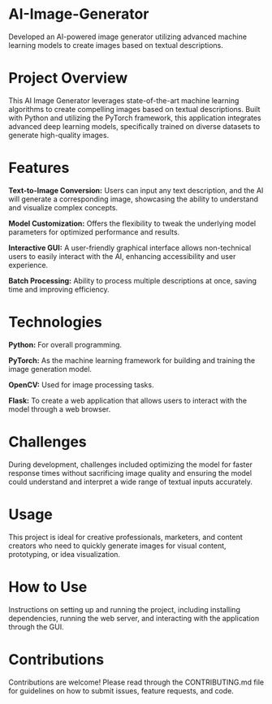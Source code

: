  # AI-Image-Generator
Developed an AI-powered image generator utilizing advanced machine learning models to create images based on textual descriptions.

# **Project Overview**

This AI Image Generator leverages state-of-the-art machine learning algorithms to create compelling images based on textual descriptions. Built with Python and utilizing the PyTorch framework, this application integrates advanced deep learning models, specifically trained on diverse datasets to generate high-quality images.

# **Features**
**Text-to-Image Conversion:** Users can input any text description, and the AI will generate a corresponding image, showcasing the ability to understand and visualize complex concepts.

**Model Customization:** Offers the flexibility to tweak the underlying model parameters for optimized performance and results.

**Interactive GUI:** A user-friendly graphical interface allows non-technical users to easily interact with the AI, enhancing accessibility and user experience.

**Batch Processing:** Ability to process multiple descriptions at once, saving time and improving efficiency.

# **Technologies**

**Python:** For overall programming.

**PyTorch:** As the machine learning framework for building and training the image generation model.

**OpenCV:** Used for image processing tasks.

**Flask:** To create a web application that allows users to interact with the model through a web browser.

# **Challenges**

During development, challenges included optimizing the model for faster response times without sacrificing image quality and ensuring the model could understand and interpret a wide range of textual inputs accurately.

# **Usage**

This project is ideal for creative professionals, marketers, and content creators who need to quickly generate images for visual content, prototyping, or idea visualization.

# **How to Use**
Instructions on setting up and running the project, including installing dependencies, running the web server, and interacting with the application through the GUI.

# **Contributions**
Contributions are welcome! Please read through the CONTRIBUTING.md file for guidelines on how to submit issues, feature requests, and code.
